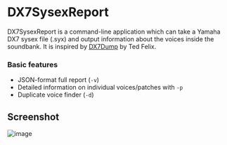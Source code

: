 # DX7SysexReport
DX7SysexReport is a command-line application which can take a Yamaha DX7 sysex file (.syx) and output information about the voices inside the soundbank. 
It is inspired by [DX7Dump](http://tedfelix.com/yamaha-dx7/index.html) by Ted Felix. 

### Basic features
* JSON-format full report (`-v`)
* Detailed information on individual voices/patches with `-p`
* Duplicate voice finder (`-d`)

## Screenshot
![image](https://github.com/nobuyukinyuu/DX7SysexReport/assets/1023003/8ae08a75-33cf-4881-b84d-eae41c5056f6)
